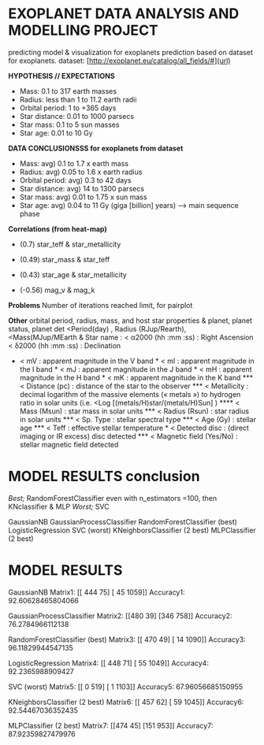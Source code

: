 # EXOPLANET DATA ANALYSIS AND MODELLING PROJECT

predicting model & visualization for exoplanets prediction based on dataset for exoplanets. 
dataset: [http://exoplanet.eu/catalog/all_fields/#](url)


**HYPOTHESIS // EXPECTATIONS**
- Mass: 0.1 to 317 earth masses
- Radius: less than 1 to 11.2 earth radii
- Orbital period: 1 to +365 days
- Star distance: 0.01 to 1000 parsecs
- Star mass: 0.1 to 5 sun masses
- Star age: 0.01 to 10 Gy


**DATA CONCLUSIONSSS for exoplanets from dataset**
- Mass: avg) 0.1 to 1.7 x earth mass
- Radius: avg) 0.05 to 1.6 x earth radius
- Orbital period: avg) 0.3 to 42 days
- Star distance: avg) 14 to 1300 parsecs
- Star mass: avg) 0.01 to 1.75 x sun mass
- Star age: avg) 0.04 to 11 Gy (giga [billion] years) —> main sequence phase


**Correlations (from heat-map)**
- (0.7) star_teff & star_metallicity
- (0.49) star_mass & star_teff
- (0.43) star_age & star_metallicity

- (-0.56) mag_v & mag_k


**Problems**
  Number of iterations reached limit, for pairplot

**Other**
orbital period, radius, mass, and host star properties & planet, planet status, planet det 
<Period(day) , Radius (RJup/Rearth), <Mass(MJup/MEarth
&    	Star name :
     <   α2000 (hh :mm :ss) : Right Ascension
     <   δ2000 (hh :mm :ss) : Declination
  *    < mV : apparent magnitude in the V band
    *  < mI : apparent magnitude in the I band
     * <  mJ : apparent magnitude in the J band
    *  <  mH : apparent magnitude in the H band
     * <  mK : apparent magnitude in the K band
 ***      < Distance (pc) : distance of the star to the observer
***       < Metallicity : decimal logarithm of the massive elements (« metals ») to hydrogen ratio in solar units  (i.e. <Log [(metals/H)star/(metals/H)Sun] )
****     <   Mass (Msun) : star mass in solar units
***      <  Radius (Rsun) : star radius in solar units
   ***    < Sp. Type : stellar spectral type
   ***    < Age (Gy) : stellar age
  ***     < Teff : effective stellar temperature 
    *   < Detected disc :  (direct imaging or IR excess) disc detected
 ***      < Magnetic field (Yes/No) : stellar magnetic field detected








# **MODEL RESULTS conclusion**
_Best;_ RandomForestClassifier even with n_estimators =100, then KNclassifier & MLP
_Worst;_ SVC





GaussianNB 
GaussianProcessClassifier 
RandomForestClassifier (best)
LogisticRegression
SVC (worst)
KNeighborsClassifier (2 best)
MLPClassifier (2 best)





# MODEL RESULTS

GaussianNB
Matrix1: 
 [[ 444   75]
 [  45 1059]]
Accuracy1:  92.60628465804066

GaussianProcessClassifier
Matrix2: 
 [[480  39]
 [346 758]]
Accuracy2:  76.2784966112138

RandomForestClassifier (best)
Matrix3: 
 [[ 470   49]
 [  14 1090]]
Accuracy3:  96.11829944547135

LogisticRegression
Matrix4: 
 [[ 448   71]
 [  55 1049]]
Accuracy4:  92.2365988909427

SVC (worst)
Matrix5: 
 [[   0  519]
 [   1 1103]]
Accuracy5:  67.96056685150955

KNeighborsClassifier (2 best)
Matrix6: 
 [[ 457   62]
 [  59 1045]]
Accuracy6:  92.54467036352435

MLPClassifier (2 best)
Matrix7: 
 [[474  45]
 [151 953]]
Accuracy7:  87.92359827479976
